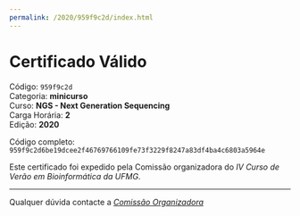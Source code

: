 ```yaml
---
permalink: /2020/959f9c2d/index.html
---
```


# Certificado Válido

Código: `959f9c2d`<br>
Categoria: **minicurso**<br>
Curso: **NGS - Next Generation Sequencing**<br>
Carga Horária: **2**<br>
Edição: **2020**<br>


Código completo: `959f9c2d6be19dcee2f46769766109fe73f3229f8247a83df4ba4c6803a5964e`


Este certificado foi expedido pela Comissão organizadora do *IV Curso de Verão em Bioinformática da UFMG*.

----

Qualquer dúvida contacte a [_Comissão Organizadora_](<mailto:cursobioinfoufmg@gmail.com$subject=[Certificados]>)

